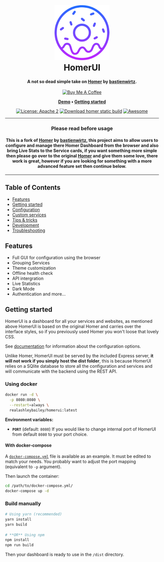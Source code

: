 <h1 align="center">
 <img width="180" alt="HomerUI's donut" src="https://raw.githubusercontent.com/bastienwirtz/homer/main/public/logo.png">
    <br/>
    HomerUI
</h1>

<h4 align="center">
 A not so dead simple take on <a href="https://github.com/bastienwirtz/homer">Homer</a> by <a href="https://github.com/bastienwirtz">bastienwirtz</a>.
</h4>

<p align="center"> 
  <a href="https://www.buymeacoffee.com/ashleybailey" target="_blank"><img src="https://cdn.buymeacoffee.com/buttons/default-yellow.png" alt="Buy Me A Coffee" height="41" width="174"></a>
<p>

<p align="center">
 <strong>
   <a href="https://homer-demo.netlify.app">Demo</a>
  •
  <a href="#getting-started">Getting started</a>
 </strong>
</p>

<p align="center">
 <a href="https://opensource.org/licenses/Apache-2.0"><img
  alt="License: Apache 2"
  src="https://img.shields.io/badge/License-Apache%202.0-blue.svg"></a>
  <a href="https://github.com/realashlbailey/HomerUI/releases/latest/download/homer.zip"><img
  alt="Download homer static build"
  src="https://img.shields.io/badge/Download-homer.zip-orange"></a>
 <a href="https://github.com/awesome-selfhosted/awesome-selfhosted"><img
  alt="Awesome"
  src="https://cdn.rawgit.com/sindresorhus/awesome/d7305f38d29fed78fa85652e3a63e154dd8e8829/media/badge.svg"></a>
</p>

<hr>
<h3 align="center">
Please read before usage
</h3>
<h4 align="center">
This is a fork of <a href="https://github.com/bastienwirtz/homer">Homer</a> by <a href="https://github.com/bastienwirtz">bastienwirtz</a>, this project aims to allow users to configure and manage there Homer Dashboard from the browser and also bring Live Stats to the Service cards, if you want something more simple then please go over to the original <a href="https://github.com/bastienwirtz/homer">Homer</a> and give them some love, there work is great, however if you are looking for something with a more advanced feature set then continue below.
</h4>
<hr>

## Table of Contents

- [Features](#features)
- [Getting started](#getting-started)
- [Configuration](docs/configuration.md)
- [Custom services](docs/customservices.md)
- [Tips & tricks](docs/tips-and-tricks.md)
- [Development](docs/development.md)
- [Troubleshooting](docs/troubleshooting.md)

## Features

- Full GUI for configuration using the browser
- Grouping Services
- Theme customization
- Offline health check
- API intergration
- Live Statistics
- Dark Mode
- Authentication
and more...

## Getting started

HomerUI is a dashboard for all your services and websites, as mentioned above HomerUI is based on the original Homer and carries over the interface styles, so if you previously used Homer you won't loose that lovely CSS.

See [documentation](docs/configuration.md) for information about the configuration options.

Unlike Homer, HomerUI must be served by the included Express server, **it will not work if you simply host the dist folder**, this is because HomerUI relies on a SQlite database to store all the configuration and services and will communicate with the backend using the REST API.

### Using docker

```sh
docker run -d \
  -p 8080:8080 \
  --restart=always \
  realashleybailey/homerui:latest
```

**Environment variables:**

* **`PORT`** (default: `8080`)
  If you would like to change internal port of HomerUI from default `8080` to your port choice.

#### With docker-compose

A [`docker-compose.yml`](docker-compose.yml) file is available as an example. It must be edited to match your needs. You probably want to adjust the port mapping (equivalent to `-p` argument).

Then launch the container:

```sh
cd /path/to/docker-compose.yml/
docker-compose up -d
```

### Build manually

```sh
# Using yarn (recommended)
yarn install
yarn build

# **OR** Using npm
npm install
npm run build
```

Then your dashboard is ready to use in the `/dist` directory.
